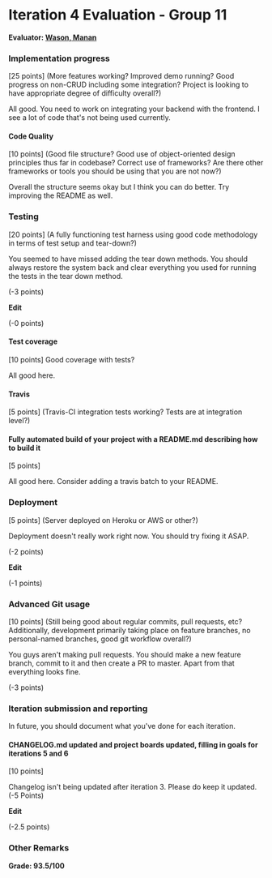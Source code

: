 # Iteration 4 Evaluation - Group 11

**Evaluator: [Wason, Manan](mailto:mwason1@jhu.edu)**

### Implementation progress
[25 points] (More features working?  Improved demo running?  Good progress on non-CRUD including some integration? Project is looking to have appropriate degree of difficulty overall?)

All good. You need to work on integrating your backend with the frontend. I see a lot of code that's not being used currently.

#### Code Quality
[10 points] (Good file structure?  Good use of object-oriented design principles thus far in codebase?  Correct use of frameworks?  Are there other frameworks or tools you should be using that you are not now?)

Overall the structure seems okay but I think you can do better. Try improving the README as well. 

### Testing
[20 points] (A fully functioning test harness using good code methodology in terms of test setup and tear-down?)

You seemed to have missed adding the tear down methods. You should always restore the system back and clear everything you used for running the tests in the tear down method.

(-3 points)

**Edit**

(-0 points)

#### Test coverage
[10 points] Good coverage with tests?

All good here. 

#### Travis
[5 points] (Travis-CI integration tests working?  Tests are at integration level?)

#### Fully automated build of your project with a README.md describing how to build it
[5 points]

All good here. Consider adding a travis batch to your README.

### Deployment
[5 points] (Server deployed on Heroku or AWS or other?)

Deployment doesn't really work right now. You should try fixing it ASAP. 

(-2 points)

**Edit**

(-1 points)


### Advanced Git usage
[10 points] (Still being good about regular commits, pull requests, etc?  Additionally, development primarily taking place on feature branches, no personal-named branches, good git workflow overall?)

You guys aren't making pull requests. You should make a new feature branch, commit to it and then create a PR to master. Apart from that everything looks fine.

(-3 points)


### Iteration submission and reporting

In future, you should document what you've done for each iteration. 

#### CHANGELOG.md updated and project boards updated, filling in goals for iterations 5 and 6
[10 points]

Changelog isn't being updated after iteration 3. Please do keep it updated.
(-5 Points)

**Edit**

(-2.5 points)

### Other Remarks


**Grade: 93.5/100**

